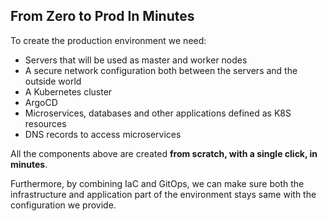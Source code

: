 ## From Zero to Prod In Minutes

To create the production environment we need:

- Servers that will be used as master and worker nodes
- A secure network configuration both between the servers and the outside world
- A Kubernetes cluster
- ArgoCD
- Microservices, databases and other applications defined as K8S resources
- DNS records to access microservices

All the components above are created **from scratch, with a single click, in minutes**.

Furthermore, by combining IaC and GitOps, we can make sure both the infrastructure and application part of the environment
stays same with the configuration we provide.